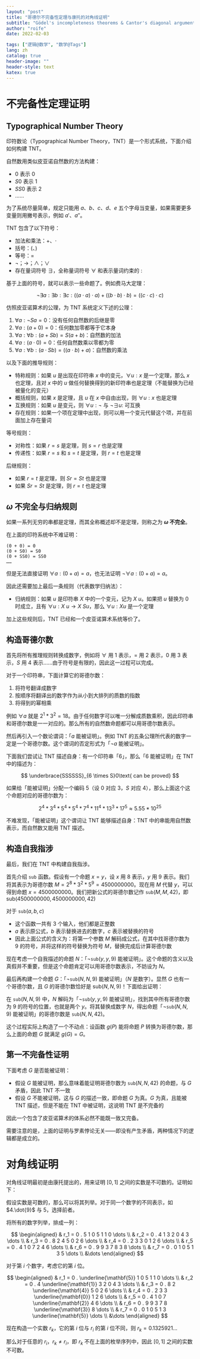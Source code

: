 ```yaml
---
layout: "post"
title: "哥德尔不完备性定理与康托的对角线证明"
subtitle: "Gödel's incompleteness theorems & Cantor's diagonal argument"
author: "roife"
date: 2022-02-03

tags: ["逻辑@数学", "数学@Tags"]
lang: zh
catalog: true
header-image: ""
header-style: text
katex: true
---
```


# 不完备性定理证明

## Typographical Number Theory

印符数论（Typographical Number Theory，TNT）是一个形式系统，下面介绍如何构建 TNT。

自然数用类似皮亚诺自然数的方法构建：
- $0$ 表示 $0$
- $S0$ 表示 $1$
- $SS0$ 表示 $2$
- ……

为了系统尽量简单，规定只能用 $a$、$b$、$c$、$d$、$e$ 五个字母当变量，如果需要更多变量则用撇号表示，例如 $a'$、$a''$。

TNT 包含了以下符号：
- 加法和乘法：$+$、$\cdot$
- 括号：$($、$)$
- 等号：$=$
- $\neg$；$\rightarrow$；$\wedge$；$\vee$
- 存在量词符号 $\exists$，全称量词符号 $\forall$ 和表示量词约束的 $:$

基于上面的符号，就可以表示一些命题了。例如费马大定理：

$$
\neg \exists a : \exists b : \exists c : ((a \cdot a) \cdot a) + ((b \cdot b) \cdot b) = ((c \cdot c) \cdot c)
$$

仿照皮亚诺算术的公理，为 TNT 系统定义下述的公理：
1. $\forall a : \neg Sa = 0$：没有任何自然数的后继是零
2. $\forall a : (a + 0) = 0$：任何数加零都等于它本身
3. $\forall a : \forall b : (a + Sb) = S(a + b)$：自然数的加法
4. $\forall a : (a \cdot 0) = 0$：任何自然数乘以零都为零
5. $\forall a: \forall b:(a \cdot Sb)=((a \cdot b) + a)$：自然数的乘法

以及下面的推导规则：
- 特称规则：如果 $u$ 是出现在印符串 $x$ 中的变元，$\forall u : x$ 是一个定理，那么 $x$ 也定理，且对 $x$ 中的 $u$ 做任何替换得到的新印符串也是定理（不能替换为已经被量化的变元）
- 概括规则，如果 $x$ 是定理，且 $u$ 在 $x$ 中自由出现，则 $\forall u : x$ 也是定理
- 互换规则：如果 $u$ 是变元，则 $\forall u : \neg$ 与 $\neg \exists u :$ 可互换
- 存在规则：如果一个项在定理中出现，则可以用一个变元代替这个项，并在前面加上存在量词

等号规则：
- 对称性：如果 $r = s$ 是定理，则 $s = r$ 也是定理
- 传递性：如果 $r = s$ 和 $s = t$ 是定理，则 $r = t$ 也是定理

后继规则：
- 如果 $r = t$ 是定理，则 $Sr = St$ 也是定理
- 如果 $Sr = St$ 是定理，则 $r = t$ 也是定理

## $\omega$ 不完全与归纳规则

如果一系列无穷的串都是定理，而其全称概述却不是定理，则称之为 **$\omega$ 不完全**。

在上面的印符系统中不难证明：

```
(0 + 0) = 0
(0 + S0) = S0
(0 + SS0) = SS0
……
```

但是无法直接证明 $\forall a : (0 + a) = a$，也无法证明 $\neg \forall a : (0 + a) = a$。

因此还需要加上最后一条规则（代表数学归纳法）：
- 归纳规则：如果 $u$ 是印符串 $X$ 中的一个变元，记为 $X\ u$。如果把 $u$ 替换为 $0$ 时成立，且有 $\forall u : X\ u \rightarrow X\ Su$，那么 $\forall u : Xu$ 是一个定理

加上这些规则后，TNT 已经和一个皮亚诺算术系统等价了。

## 构造哥德尔数

首先将所有推理规则转换成数字，例如将 $\forall$ 用 1 表示，$=$ 用 2 表示，$0$ 用 3 表示，$S$ 用 4 表示……由于符号是有限的，因此这一过程可以完成。

对于一个印符串，下面计算它的哥德尔数：
1. 将符号翻译成数字
2. 按顺序将翻译出的数字作为从小到大排列的质数的指数
3. 将得到的幂相乘

例如 $\forall a$ 就是 $2^1 * 3^2 = 18$。由于任何数字可以唯一分解成质数乘积，因此印符串和哥德尔数是一一对应的。那么所有的自然数命题都可以用哥德尔数表示。

然后再引入一个数论谓词：「$a$ 能被证明」。例如 TNT 的五条公理所代表的数字一定是一个哥德尔数。这个谓词的否定形式为「$\neg a$ 能被证明」。

下面我们尝试让 TNT 描述自身：有一个印符串「6」，那么「6 能被证明」在 TNT 中的描述为：

$$
\underbrace{SSSSSS}_{6 \times S}0\text{ can be proved}
$$

如果给「能被证明」分配一个编码 5（设 $0$ 对应 3，$S$ 对应 4），那么上面这个这个命题对应的哥德尔数为：

$$
2^4 * 3^4 * 5^4 * 5^4 * 7^4 * 11^4 * 13^3 * 17^5 \approx 5.55*10^{25}
$$

不难发现，「能被证明」这个谓词让 TNT 能够描述自身：TNT 中的串能用自然数表示，而自然数又能用 TNT 描述。

## 构造自我指涉

最后，我们在 TNT 中构建自我指涉。

首先介绍 $\mathtt{sub}$ 函数。假设有一个命题 $x = y$，设 $x$ 用 8 表示，$y$ 用 9 表示。我们将其表示为哥德尔数 $M = 2^8 * 3^2 * 5^9 = 4500000000$。现在用 $M$ 代替 $y$，可以得到命题 $x = 4500000000$。我们把新公式的哥德尔数记作 $\mathtt{sub}(M, M, 42)$，即 $\mathrm{sub}(4500000000, 4500000000, 42)$

对于 $\mathtt{sub}(a, b, c)$
- 这个函数一共有 3 个输入，他们都是正整数
- $a$ 表示原公式，$b$ 表示替换进去的数字，$c$ 表示被替换的符号
- 因此上面公式的含义为：将第一个参数 $M$ 解码成公式，在其中找哥德尔数为 9 的符号，并将这样的符号替换为符号 $M$，替换完成后计算哥德尔数

现在考虑一个自我描述的命题 $N$：「$\neg \mathtt{sub}(y, y, 9)$ 能被证明」。这个命题的含义以及真假并不重要，但是这个命题肯定可以用哥德尔数表示，不妨设为 $N$。

最后再构建一个命题 $G$：「$\neg \mathtt{sub}(N, N, 9)$ 能被证明」（$N$ 是数字）。显然 $G$ 也有一个哥德尔数，且 $G$ 的哥德尔数恰好是 $\mathrm{sub}(N, N, 9)$！下面给出证明：

在 $\mathtt{sub}(N, N, 9)$ 中，$N$ 解码为「$\neg \mathtt{sub}(y, y, 9)$ 能被证明」，找到其中所有哥德尔数为 9 的符号的位置，也就是两个 $y$。将其替换成数字 $N$，得出命题「$\neg \mathtt{sub}(N, N, 9)$ 能被证明」的哥德尔数是 $\mathtt{sub}(N, N, 42)$。

这个过程实际上构造了一个不动点：设函数 $g(P)$ 能将命题 $P$ 转换为哥德尔数，那么上面的命题 $G$ 就满足 $g(G) = G$。

## 第一不完备性证明

下面考虑 $G$ 是否能被证明：
- 假设 $G$ 能被证明，那么意味着能证明哥德尔数为 $\mathtt{sub}(N, N, 42)$ 的命题，与 $G$ 矛盾，因此 TNT 不一致
- 假设 $G$ 不能被证明，这与 $G$ 的描述一致，即命题 $G$ 为真。$G$ 为真，且能被 TNT 描述，但是不能在 TNT 中被证明，这说明 TNT 是不完备的

因此一个包含了皮亚诺算术的体系必然不能既一致又完备。

需要注意的是，上面的证明与罗素悖论无关——即没有产生矛盾，两种情况下的逻辑都是成立的。

# 对角线证明

对角线证明最初是由康托提出的，用来证明 $[0, 1]$ 之间的实数是不可数的。证明如下：

假设实数是可数的，那么可以将其列举。对于同一个数字的不同表示，如 $4.\dot{9}$ 与 $5$，选择前者。

将所有的数字列举，排成一列：

$$
\begin{aligned}
& r_1 = 0 . 5 1 0 5 1 1 0 \dots \\
& r_2 = 0 . 4 1 3 2 0 4 3 \dots \\
& r_3 = 0 . 8 2 4 5 0 2 6 \dots \\
& r_4 = 0 . 2 3 3 0 1 2 6 \dots \\
& r_5 = 0 . 4 1 0 7 2 4 6 \dots \\
& r_6 = 0 . 9 9 3 7 8 3 8 \dots \\
& r_7 = 0 . 0 1 0 5 1 3 5 \dots \\
&\dots
\end{aligned}
$$

对于第 $i$ 个数字，考虑它的第 $i$ 位。

$$
\begin{aligned}
& r_1 = 0 . \underline{\mathbf{5}} 1 0 5 1 1 0 \dots \\
& r_2 = 0 . 4 \underline{\mathbf{1}} 3 2 0 4 3 \dots \\
& r_3 = 0 . 8 2 \underline{\mathbf{4}} 5 0 2 6 \dots \\
& r_4 = 0 . 2 3 3 \underline{\mathbf{0}} 1 2 6 \dots \\
& r_5 = 0 . 4 1 0 7 \underline{\mathbf{2}} 4 6 \dots \\
& r_6 = 0 . 9 9 3 7 8 \underline{\mathbf{3}} 8 \dots \\
& r_7 = 0 . 0 1 0 5 1 3 \underline{\mathbf{5}} \dots \\
&\dots
\end{aligned}
$$

现在构造一个实数 $r_k$，它的第 $i$ 位与 $r_i$ 的第 $i$ 位不同，则 $r_k = 0.1325921 \dots$

那么对于任意的 $r_i$，$r_k \ne r_i$，即 $r_k$ 不在上面的枚举序列中，因此 $[0, 1]$ 之间的实数不可数。
